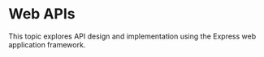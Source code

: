 # Web APIs

This topic explores API design and implementation using the Express web application framework.
